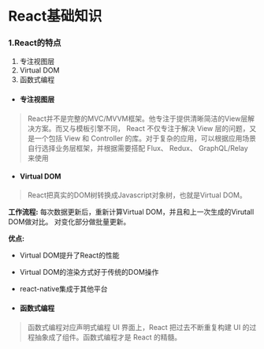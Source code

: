 # React基础知识

### 1.React的特点
1. 专注视图层
2. Virtual DOM
3. 函数式编程

* #### 专注视图层
> React并不是完整的MVC/MVVM框架。他专注于提供清晰简洁的View层解决方案。而又与模板引擎不同， React 不仅专注于解决 View 层的问题，又是一个包括 View 和 Controller 的库。对于复杂的应用，可以根据应用场景自行选择业务层框架，并根据需要搭配 Flux、 Redux、 GraphQL/Relay 来使用

* #### Virtual DOM
> React把真实的DOM树转换成Javascript对象树，也就是Virtual DOM。

__工作流程:__
每次数据更新后，重新计算Virtual DOM，并且和上一次生成的Virutall DOM做对比。
对变化部分做批量更新。

__优点:__
* Virtual DOM提升了React的性能
* Virtual DOM的渲染方式好于传统的DOM操作
* react-native集成于其他平台

* #### 函数式编程
> 函数式编程对应声明式编程
UI 界面上，React 把过去不断重复构建 UI 的过程抽象成了组件。函数式编程才是 React 的精髓。
